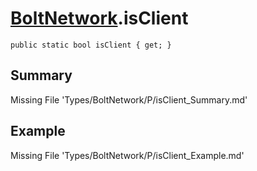 # [BoltNetwork](Types/BoltNetwork.md).isClient
`public static bool isClient { get; }`
## Summary
Missing File 'Types/BoltNetwork/P/isClient_Summary.md'
## Example
Missing File 'Types/BoltNetwork/P/isClient_Example.md'
